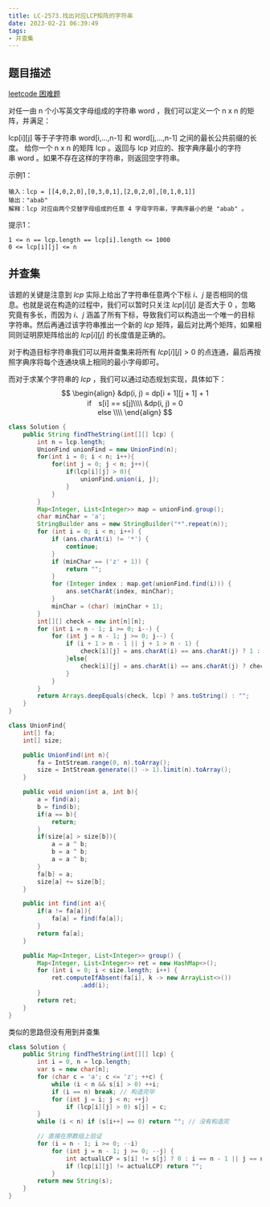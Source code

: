 ```yaml
---
title: LC-2573.找出对应LCP矩阵的字符串
date: 2023-02-21 06:39:49
tags:
- 并查集
---
```


## 题目描述
[leetcode 困难题](https://leetcode.cn/problems/find-the-string-with-lcp/submissions/)

对任一由 n 个小写英文字母组成的字符串 word ，我们可以定义一个 n x n 的矩阵，并满足：

lcp[i][j] 等于子字符串 word[i,...,n-1] 和 word[j,...,n-1] 之间的最长公共前缀的长度。
给你一个 n x n 的矩阵 lcp 。返回与 lcp 对应的、按字典序最小的字符串 word 。如果不存在这样的字符串，则返回空字符串。

示例1：
```
输入：lcp = [[4,0,2,0],[0,3,0,1],[2,0,2,0],[0,1,0,1]]
输出："abab"
解释：lcp 对应由两个交替字母组成的任意 4 字母字符串，字典序最小的是 "abab" 。
```

提示1：
```
1 <= n == lcp.length == lcp[i].length <= 1000
0 <= lcp[i][j] <= n
```

## 并查集
该题的关键是注意到 $lcp$ 实际上给出了字符串任意两个下标 $i、j$ 是否相同的信息。也就是说在构造的过程中，我们可以暂时只关注 $lcp[i][j]$ 是否大于 $0$ ，忽略究竟有多长，而因为 $i、j$ 涵盖了所有下标，导致我们可以构造出一个唯一的目标字符串。然后再通过该字符串推出一个新的 $lcp$ 矩阵，最后对比两个矩阵，如果相同则证明原矩阵给出的 $lcp[i][j]$ 的长度值是正确的。

对于构造目标字符串我们可以用并查集来将所有 $lcp[i][j] > 0$ 的点连通，最后再按照字典序将每个连通块填上相同的最小字母即可。

而对于求某个字符串的 $lcp$ ，我们可以通过动态规划实现，具体如下：
$$
\begin{align}
&dp(i, j) = dp[i + 1][j + 1] + 1　　　　　　　　　　　　　　　　　　　 if　s[i] == s[j]\\\\
&dp(i, j) = 0　　　　 　　　　　　　　　　　　　　　　　　　　　　　     else \\\\
\end{align}
$$

```Java
class Solution {
    public String findTheString(int[][] lcp) {
        int n = lcp.length;
        UnionFind unionFind = new UnionFind(n);
        for(int i = 0; i < n; i++){
            for(int j = 0; j < n; j++){
                if(lcp[i][j] > 0){
                    unionFind.union(i, j);
                }
            }
        }
        Map<Integer, List<Integer>> map = unionFind.group();
        char minChar = 'a';
        StringBuilder ans = new StringBuilder("*".repeat(n));
        for (int i = 0; i < n; i++) {
            if (ans.charAt(i) != '*') {
                continue;
            }
            if (minChar == ('z' + 1)) {
                return "";
            }
            for (Integer index : map.get(unionFind.find(i))) {
                ans.setCharAt(index, minChar);
            }
            minChar = (char) (minChar + 1);
        }
        int[][] check = new int[n][n];
        for (int i = n - 1; i >= 0; i--) {
            for (int j = n - 1; j >= 0; j--) {
                if (i + 1 > n - 1 || j + 1 > n - 1) {
                    check[i][j] = ans.charAt(i) == ans.charAt(j) ? 1 : 0;
                }else{
                    check[i][j] = ans.charAt(i) == ans.charAt(j) ? check[i + 1][j + 1] + 1 : 0;
                }
            }
        }
        return Arrays.deepEquals(check, lcp) ? ans.toString() : "";
    }
}

class UnionFind{
    int[] fa;
    int[] size;

    public UnionFind(int n){
        fa = IntStream.range(0, n).toArray();
        size = IntStream.generate(() -> 1).limit(n).toArray();
    }

    public void union(int a, int b){
        a = find(a);
        b = find(b);
        if(a == b){
            return;
        }
        if(size[a] > size[b]){
            a = a ^ b;
            b = a ^ b;
            a = a ^ b;
        }
        fa[b] = a;
        size[a] += size[b];
    }

    public int find(int a){
        if(a != fa[a]){
            fa[a] = find(fa[a]);
        }
        return fa[a];
    }

    public Map<Integer, List<Integer>> group() {
        Map<Integer, List<Integer>> ret = new HashMap<>();
        for (int i = 0; i < size.length; i++) {
            ret.computeIfAbsent(fa[i], k -> new ArrayList<>())
                    .add(i);
        }
        return ret;
    }
}
```
类似的思路但没有用到并查集
```Java
class Solution {
    public String findTheString(int[][] lcp) {
        int i = 0, n = lcp.length;
        var s = new char[n];
        for (char c = 'a'; c <= 'z'; ++c) {
            while (i < n && s[i] > 0) ++i;
            if (i == n) break; // 构造完毕
            for (int j = i; j < n; ++j)
                if (lcp[i][j] > 0) s[j] = c;
        }
        while (i < n) if (s[i++] == 0) return ""; // 没有构造完

        // 直接在原数组上验证
        for (i = n - 1; i >= 0; --i)
            for (int j = n - 1; j >= 0; --j) {
                int actualLCP = s[i] != s[j] ? 0 : i == n - 1 || j == n - 1 ? 1 : lcp[i + 1][j + 1] + 1;
                if (lcp[i][j] != actualLCP) return "";
            }
        return new String(s);
    }
}
```